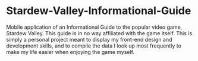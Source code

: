 # Stardew-Valley-Informational-Guide
Mobile application of an Informational Guide to the popular video game, Stardew Valley. This guide is in no way affiliated with the game itself. This is simply a personal project meant to display my front-end design and development skills, and to compile the data I look up most frequently to make my life easier when enjoying the game myself.

